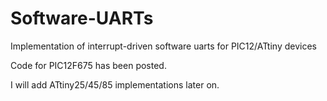 # Software-UARTs
Implementation of interrupt-driven software uarts for PIC12/ATtiny devices

Code for PIC12F675 has been posted.

I will add ATtiny25/45/85 implementations later on.
